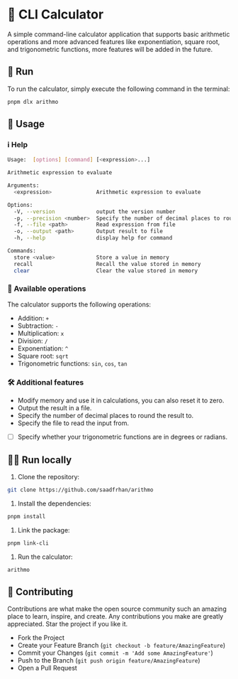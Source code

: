 # 🧮 CLI Calculator

A simple command-line calculator application that supports basic arithmetic operations and more advanced features like exponentiation, square root, and trigonometric functions, more features will be added in the future.

## 🏃 ️Run

To run the calculator, simply execute the following command in the terminal:

```bash
pnpm dlx arithmo
```

## 🚀 Usage

### ℹ️ Help

```bash
Usage:  [options] [command] [<expression>...]

Arithmetic expression to evaluate

Arguments:
  <expression>              Arithmetic expression to evaluate

Options:
  -V, --version             output the version number
  -p, --precision <number>  Specify the number of decimal places to round the result to
  -f, --file <path>         Read expression from file
  -o, --output <path>       Output result to file
  -h, --help                display help for command

Commands:
  store <value>             Store a value in memory
  recall                    Recall the value stored in memory
  clear                     Clear the value stored in memory
```

### 🔢 Available operations

The calculator supports the following operations:

- Addition: `+`
- Subtraction: `-`
- Multiplication: `x`
- Division: `/`
- Exponentiation: `^`
- Square root: `sqrt`
- Trigonometric functions: `sin`, `cos`, `tan`

### 🛠️ Additional features

- Modify memory and use it in calculations, you can also reset it to zero.
- Output the result in a file.
- Specify the number of decimal places to round the result to.
- Specify the file to read the input from.
- [ ] Specify whether your trigonometric functions are in degrees or radians.

## 🏃‍♂️ Run locally

1. Clone the repository:

```bash
git clone https://github.com/saadfrhan/arithmo
```

1. Install the dependencies:

```bash
pnpm install
```

1. Link the package:

```bash
pnpm link-cli
```

1. Run the calculator:

```bash
arithmo
```

## 🤝 Contributing

Contributions are what make the open source community such an amazing place to learn, inspire, and create. Any contributions you make are greatly appreciated. Star the project if you like it.

- Fork the Project
- Create your Feature Branch (`git checkout -b feature/AmazingFeature`)
- Commit your Changes (`git commit -m 'Add some AmazingFeature'`)
- Push to the Branch (`git push origin feature/AmazingFeature`)
- Open a Pull Request
